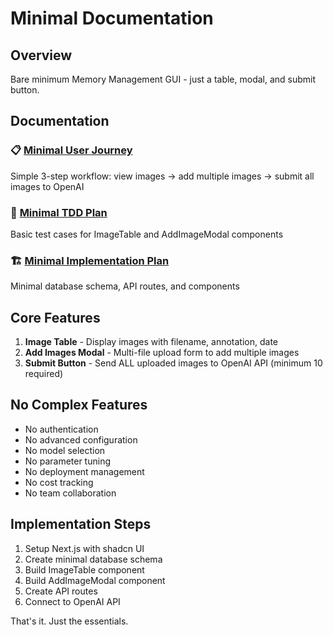 # Minimal Documentation

## Overview

Bare minimum Memory Management GUI - just a table, modal, and submit button.

## Documentation

### 📋 [Minimal User Journey](./minimal-user-journey.md)

Simple 3-step workflow: view images → add multiple images → submit all images to OpenAI

### 🧪 [Minimal TDD Plan](./minimal-tdd.md)

Basic test cases for ImageTable and AddImageModal components

### 🏗️ [Minimal Implementation Plan](./minimal-plan.md)

Minimal database schema, API routes, and components

## Core Features

1. **Image Table** - Display images with filename, annotation, date
2. **Add Images Modal** - Multi-file upload form to add multiple images
3. **Submit Button** - Send ALL uploaded images to OpenAI API (minimum 10 required)

## No Complex Features

- No authentication
- No advanced configuration
- No model selection
- No parameter tuning
- No deployment management
- No cost tracking
- No team collaboration

## Implementation Steps

1. Setup Next.js with shadcn UI
2. Create minimal database schema
3. Build ImageTable component
4. Build AddImageModal component
5. Create API routes
6. Connect to OpenAI API

That's it. Just the essentials.
